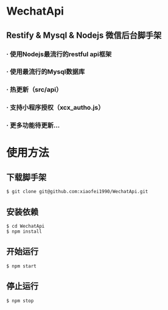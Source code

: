 # WechatApi

## Restify & Mysql & Nodejs 微信后台脚手架

### · 使用Nodejs最流行的restful api框架
### · 使用最流行的Mysql数据库
### · 热更新（src/api）
### · 支持小程序授权（xcx_autho.js）
### · 更多功能待更新...

# 使用方法

## 下载脚手架
```
$ git clone git@github.com:xiaofei1990/WechatApi.git
```

## 安装依赖
```
$ cd WechatApi
$ npm install
```

## 开始运行
```
$ npm start
```

## 停止运行
```
$ npm stop
```